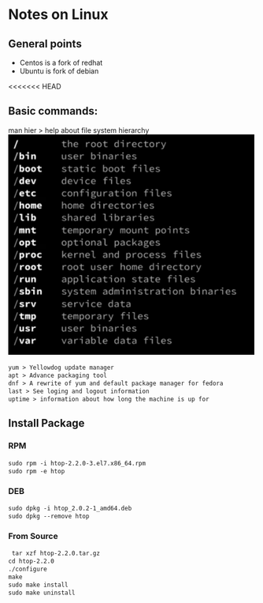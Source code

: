 # Notes on Linux
## General points
- Centos is a fork of redhat
- Ubuntu is fork of debian

<<<<<<< HEAD
## Basic commands:
man hier  > help about file system hierarchy  
<img src='./images/hierarchy.png' width='500'/>  
```
yum > Yellowdog update manager  
apt > Advance packaging tool  
dnf > A rewrite of yum and default package manager for fedora  
last > See loging and logout information  
uptime > information about how long the machine is up for  
```

## Install Package
### RPM
```
sudo rpm -i htop-2.2.0-3.el7.x86_64.rpm
sudo rpm -e htop
```
### DEB
```
sudo dpkg -i htop_2.0.2-1_amd64.deb
sudo dpkg --remove htop
```
### From Source
```
 tar xzf htop-2.2.0.tar.gz
cd htop-2.2.0
./configure
make
sudo make install
sudo make uninstall
```
